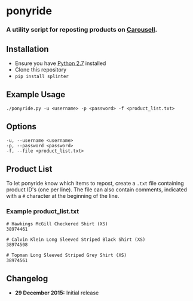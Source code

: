 # ponyride

### A utility script for reposting products on [Carousell](https://carousell.com).

## Installation
* Ensure you have [Python 2.7](https://www.python.org/downloads/) installed
* Clone this repository
* `pip install splinter`

## Example Usage
`./ponyride.py -u <username> -p <password> -f <product_list.txt>`

## Options
	-u, --username <username>
	-p, --password <password>
	-f, --file <product_list.txt>

## Product List
To let ponyride know which items to repost, create a `.txt` file
containing product ID's (one per line). The file can also contain
comments, indicated with a `#` character at the beginning of the line.

### Example product_list.txt

	# Hawkings McGill Checkered Shirt (XS)
	38974461

	# Calvin Klein Long Sleeved Striped Black Shirt (XS)
	38974508

	# Topman Long Sleeved Striped Grey Shirt (XS)
	38974561

## Changelog
* **29 December 2015:** Initial release